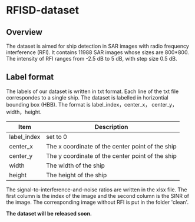 # RFISD-dataset
## Overview
The dataset is aimed for ship detection in SAR images with radio frequency interference (RFI). It contains 11988 SAR images whose sizes are 800*800. The intensity of RFI ranges from -2.5 dB to 5 dB, with step size 0.5 dB.
## Label format
The labels of our dataset is written in txt format. Each line of the txt file correspondes to a single ship. The dataset is labelled in horizontial bounding box (HBB). The format is label_index，center_x， center_y，width，height.

|Item|Description|
|-|-|
|label_index|set to 0|
|center_x|The x coordinate of the center point of the ship|
|center_y|The y coordinate of the center point of the ship|
|width|The width of the ship|
|height|The height of the ship|

The signal-to-interference-and-noise ratios are written in the xlsx file. The first column is the index of the image and the second column is the SINR of the image.
The corresponding image without RFI is put in the folder 'clean'.

**The dataset will be released soon.**
